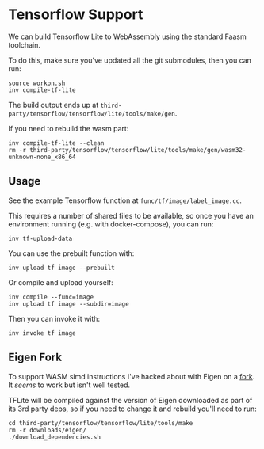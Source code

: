 # Tensorflow Support

We can build Tensorflow Lite to WebAssembly using the standard Faasm toolchain.

To do this, make sure you've updated all the git submodules, then you can run:

```
source workon.sh
inv compile-tf-lite
```

The build output ends up at `third-party/tensorflow/tensorflow/lite/tools/make/gen`.

If you need to rebuild the wasm part:

```
inv compile-tf-lite --clean
rm -r third-party/tensorflow/tensorflow/lite/tools/make/gen/wasm32-unknown-none_x86_64
```

## Usage

See the example Tensorflow function at `func/tf/image/label_image.cc`.

This requires a number of shared files to be available, so once you have an environment running (e.g. with docker-compose), you can run:

```
inv tf-upload-data
```

You can use the prebuilt function with:

```
inv upload tf image --prebuilt
```

Or compile and upload yourself:

```
inv compile --func=image
inv upload tf image --subdir=image
```

Then you can invoke it with:

```
inv invoke tf image
```

## Eigen Fork

To support WASM simd instructions I've hacked about with Eigen on a [fork](https://github.com/Shillaker/eigen-git-mirror). It _seems_ to work but isn't well tested. 

TFLite will be compiled against the version of Eigen downloaded as part of its 3rd party deps, so if you need to change it and rebuild you'll need to run:

```
cd third-party/tensorflow/tensorflow/lite/tools/make
rm -r downloads/eigen/
./download_dependencies.sh
```
